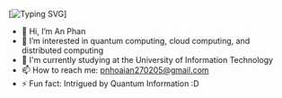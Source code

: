 [![Typing SVG](https://readme-typing-svg.demolab.com/?lines=Xin+Chào+!;Tôi+tên+là+An)]
- 👋 Hi, I’m An Phan
- 👀 I’m interested in quantum computing, cloud computing, and distributed computing
- 🌱 I'm currently studying at the University of Information Technology
- 📫 How to reach me: [pnhoaian270205@gmail.com](mailto:pnhoaian270205@gmail.com)
- ⚡ Fun fact: Intrigued by Quantum Information :D
